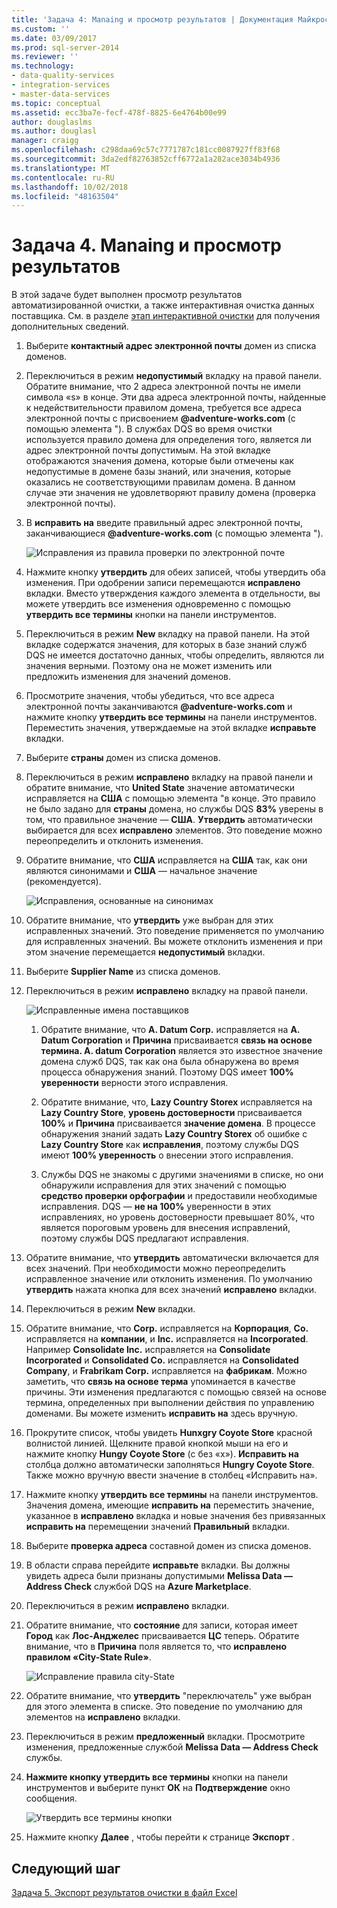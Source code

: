 ```yaml
---
title: 'Задача 4: Manaing и просмотр результатов | Документация Майкрософт'
ms.custom: ''
ms.date: 03/09/2017
ms.prod: sql-server-2014
ms.reviewer: ''
ms.technology:
- data-quality-services
- integration-services
- master-data-services
ms.topic: conceptual
ms.assetid: ecc3ba7e-fecf-478f-8825-6e4764b00e99
author: douglaslms
ms.author: douglasl
manager: craigg
ms.openlocfilehash: c298daa69c57c7771787c181cc0087927ff83f68
ms.sourcegitcommit: 3da2edf82763852cff6772a1a282ace3034b4936
ms.translationtype: MT
ms.contentlocale: ru-RU
ms.lasthandoff: 10/02/2018
ms.locfileid: "48163504"
---
```

# <a name="task-4-manaing-and-viewing-results"></a>Задача 4. Manaing и просмотр результатов
  В этой задаче будет выполнен просмотр результатов автоматизированной очистки, а также интерактивная очистка данных поставщика. См. в разделе [этап интерактивной очистки](http://msdn.microsoft.com/library/hh213061.aspx#Interactive) для получения дополнительных сведений.  
  
1.  Выберите **контактный адрес электронной почты** домен из списка доменов.  
  
2.  Переключиться в режим **недопустимый** вкладку на правой панели. Обратите внимание, что 2 адреса электронной почты не имели символа «s» в конце. Эти два адреса электронной почты, найденные к недействительности правилом домена, требуется все адреса электронной почты с присвоением **@adventure-works.com** (с помощью элемента "). В службах DQS во время очистки используется правило домена для определения того, является ли адрес электронной почты допустимым. На этой вкладке отображаются значения домена, которые были отмечены как недопустимые в домене базы знаний, или значения, которые оказались не соответствующими правилам домена. В данном случае эти значения не удовлетворяют правилу домена (проверка электронной почты).  
  
3.  В **исправить на** введите правильный адрес электронной почты, заканчивающиеся **@adventure-works.com** (с помощью элемента ").  
  
     ![Исправления из правила проверки по электронной почте](../../2014/tutorials/media/et-managingandviewingresults-01.jpg "исправления из правила проверки по электронной почте")  
  
4.  Нажмите кнопку **утвердить** для обеих записей, чтобы утвердить оба изменения. При одобрении записи перемещаются **исправлено** вкладки. Вместо утверждения каждого элемента в отдельности, вы можете утвердить все изменения одновременно с помощью **утвердить все термины** кнопки на панели инструментов.  
  
5.  Переключиться в режим **New** вкладку на правой панели. На этой вкладке содержатся значения, для которых в базе знаний служб DQS не имеется достаточно данных, чтобы определить, являются ли значения верными. Поэтому она не может изменить или предложить изменения для значений доменов.  
  
6.  Просмотрите значения, чтобы убедиться, что все адреса электронной почты заканчиваются **@adventure-works.com** и нажмите кнопку **утвердить все термины** на панели инструментов. Переместить значения, утверждаемые на этой вкладке **исправьте** вкладки.  
  
7.  Выберите **страны** домен из списка доменов.  
  
8.  Переключиться в режим **исправлено** вкладку на правой панели и обратите внимание, что **United State** значение автоматически исправляется на **США** с помощью элемента "в конце. Это правило не было задано для **страны** домена, но службы DQS **83%** уверены в том, что правильное значение — **США**. **Утвердить** автоматически выбирается для всех **исправлено** элементов. Это поведение можно переопределить и отклонить изменения.  
  
9. Обратите внимание, что **США** исправляется на **США** так, как они являются синонимами и **США** — начальное значение (рекомендуется).  
  
     ![Исправления, основанные на синонимах](../../2014/tutorials/media/et-managingandviewingresults-02.jpg "исправления основанные на синонимах")  
  
10. Обратите внимание, что **утвердить** уже выбран для этих исправленных значений. Это поведение применяется по умолчанию для исправленных значений. Вы можете отклонить изменения и при этом значение перемещается **недопустимый** вкладки.  
  
11. Выберите **Supplier Name** из списка доменов.  
  
12. Переключиться в режим **исправлено** вкладку на правой панели.  
  
     ![Исправленные имена поставщиков](../../2014/tutorials/media/et-managingandviewingresults-03.jpg "исправленные имена поставщиков")  
  
    1.  Обратите внимание, что **A. Datum Corp.** исправляется на **A. Datum Corporation** и **Причина** присваивается **связь на основе термина. A. datum Corporation** является это известное значение домена служб DQS, так как она была обнаружена во время процесса обнаружения знаний. Поэтому DQS имеет **100% уверенности** верности этого исправления.  
  
    2.  Обратите внимание, что, **Lazy Country Storex** исправляется на **Lazy Country Store**, **уровень достоверности** присваивается **100%** и  **Причина** присваивается **значение домена**. В процессе обнаружения знаний задать **Lazy Country Storex** об ошибке с **Lazy Country Store** как **исправления**, поэтому службы DQS имеют **100% уверенность** о внесении этого исправления.  
  
    3.  Службы DQS не знакомы с другими значениями в списке, но они обнаружили исправления для этих значений с помощью **средство проверки орфографии** и предоставили необходимые исправления. DQS — **не на 100%** уверенности в этих исправлениях, но уровень достоверности превышает 80%, что является пороговым уровень для внесения исправлений, поэтому службы DQS предлагают исправления.  
  
13. Обратите внимание, что **утвердить** автоматически включается для всех значений. При необходимости можно переопределить исправленное значение или отклонить изменения. По умолчанию **утвердить** нажата кнопка для всех значений **исправлено** вкладки.  
  
14. Переключиться в режим **New** вкладки.  
  
15. Обратите внимание, что **Corp.** исправляется на **Корпорация**, **Co.** исправляется на **компании**, и **Inc.** исправляется на **Incorporated**. Например **Consolidate Inc.** исправляется на **Consolidate Incorporated** и **Consolidated Co.** исправляется на **Consolidated Company**, и **Frabrikam Corp.** исправляется на **фабрикам**.  Можно заметить, что **связь на основе терма** упоминается в качестве причины. Эти изменения предлагаются с помощью связей на основе термина, определенных при выполнении действия по управлению доменами. Вы можете изменить **исправить на** здесь вручную.  
  
16. Прокрутите список, чтобы увидеть **Hunxgry Coyote Store** красной волнистой линией. Щелкните правой кнопкой мыши на его и нажмите кнопку **Hungy Coyote Store** (с без «x»). **Исправить на** столбца должно автоматически заполняться **Hungry Coyote Store**. Также можно вручную ввести значение в столбец «Исправить на».  
  
17. Нажмите кнопку **утвердить все термины** на панели инструментов. Значения домена, имеющие **исправить на** переместить значение, указанное в **исправлено** вкладка и новые значения без привязанных **исправить на** перемещении значений  **Правильный** вкладки.  
  
18. Выберите **проверка адреса** составной домен из списка доменов.  
  
19. В области справа перейдите **исправьте** вкладки. Вы должны увидеть адреса были признаны допустимыми **Melissa Data — Address Check** службой DQS на **Azure Marketplace**.  
  
20. Переключиться в режим **исправлено** вкладки.  
  
21. Обратите внимание, что **состояние** для записи, которая имеет **Город** как **Лос-Анджелес** присваивается **ЦС** теперь. Обратите внимание, что в **Причина** поля является то, что **исправлено правилом «City-State Rule»**.  
  
     ![Исправление правила city-State](../../2014/tutorials/media/et-managingandviewingresults-04.jpg "City-State правило коррекции")  
  
22. Обратите внимание, что **утвердить** "переключатель" уже выбран для этого элемента в списке. Это поведение по умолчанию для элементов на **исправлено** вкладки.  
  
23. Переключиться в режим **предложенный** вкладки. Просмотрите изменения, предложенные службой **Melissa Data — Address Check** службы.  
  
24. **Нажмите кнопку утвердить все термины** кнопки на панели инструментов и выберите пункт **ОК** на **Подтверждение** окно сообщения.  
  
     ![Утвердить все термины кнопки](../../2014/tutorials/media/et-managingandviewingresults-05.jpg "утвердить все термины кнопки")  
  
25. Нажмите кнопку **Далее** , чтобы перейти к странице **Экспорт** .  
  
## <a name="next-step"></a>Следующий шаг  
 [Задача 5. Экспорт результатов очистки в файл Excel](../../2014/tutorials/task-5-exporting-cleansing-results-to-an-excel-file.md)  
  
  
